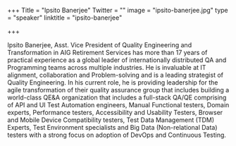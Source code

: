 +++
Title = "Ipsito Banerjee"
Twitter = ""
image = "ipsito-banerjee.jpg"
type = "speaker"
linktitle = "ipsito-banerjee"

+++

Ipsito Banerjee, Asst. Vice President of Quality Engineering and Transformation in AIG Retirement Services has more than 17 years of practical experience as a global leader of internationally distributed QA and Programming teams across multiple industries. He is invaluable at IT alignment, collaboration and Problem-solving and is a leading strategist of Quality Engineering. In his current role, he is providing leadership for the agile transformation of their quality assurance group that includes building a world-class QE&A organization that includes a full-stack QA/QE comprising of API and UI Test Automation engineers, Manual Functional testers, Domain experts, Performance testers, Accessibility and Usability Testers, Browser and Mobile Device Compatibility testers, Test Data Management (TDM) Experts, Test Environment specialists and Big Data (Non-relational Data) testers with a strong focus on adoption of DevOps and Continuous Testing.
